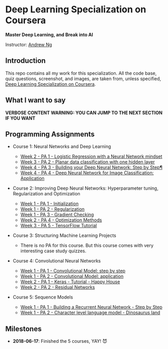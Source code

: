 # Deep Learning Specialization on Coursera

**Master Deep Learning, and Break into AI**

Instructor: [Andrew Ng](http://www.andrewng.org/)

## Introduction

This repo contains all my work for this specialization. All the code base, quiz questions, screenshot, and images, are taken from, unless specified, [Deep Learning Specialization on Coursera](https://www.coursera.org/specializations/deep-learning).

## What I want to say

**VERBOSE CONTENT WARNING: YOU CAN JUMP TO THE NEXT SECTION IF YOU WANT**


## Programming Assignments

- Course 1: Neural Networks and Deep Learning

  - [Week 2 - PA 1 - Logistic Regression with a Neural Network mindset](https://github.com/Kulbear/deep-learning-coursera/blob/master/Neural%20Networks%20and%20Deep%20Learning/Logistic%20Regression%20with%20a%20Neural%20Network%20mindset.ipynb)
  - [Week 3 - PA 2 - Planar data classification with one hidden layer](https://github.com/Kulbear/deep-learning-coursera/blob/master/Neural%20Networks%20and%20Deep%20Learning/Planar%20data%20classification%20with%20one%20hidden%20layer.ipynb)
  - [Week 4 - PA 3 - Building your Deep Neural Network: Step by Step¶](https://github.com/Kulbear/deep-learning-coursera/blob/master/Neural%20Networks%20and%20Deep%20Learning/Building%20your%20Deep%20Neural%20Network%20-%20Step%20by%20Step.ipynb)
  - [Week 4 - PA 4 - Deep Neural Network for Image Classification: Application](https://github.com/Kulbear/deep-learning-coursera/blob/master/Neural%20Networks%20and%20Deep%20Learning/Deep%20Neural%20Network%20-%20Application.ipynb)

- Course 2: Improving Deep Neural Networks: Hyperparameter tuning, Regularization and Optimization

  - [Week 1 - PA 1 - Initialization](https://github.com/Kulbear/deep-learning-coursera/blob/master/Improving%20Deep%20Neural%20Networks%20Hyperparameter%20tuning%2C%20Regularization%20and%20Optimization/Initialization.ipynb)
  - [Week 1 - PA 2 - Regularization](https://github.com/Kulbear/deep-learning-coursera/blob/master/Improving%20Deep%20Neural%20Networks%20Hyperparameter%20tuning%2C%20Regularization%20and%20Optimization/Regularization.ipynb)
  - [Week 1 - PA 3 - Gradient Checking](https://github.com/Kulbear/deep-learning-coursera/blob/master/Improving%20Deep%20Neural%20Networks%20Hyperparameter%20tuning%2C%20Regularization%20and%20Optimization/Gradient%20Checking.ipynb)
  - [Week 2 - PA 4 - Optimization Methods](https://github.com/Kulbear/deep-learning-coursera/blob/master/Improving%20Deep%20Neural%20Networks%20Hyperparameter%20tuning%2C%20Regularization%20and%20Optimization/Optimization%20methods.ipynb)
  - [Week 3 - PA 5 - TensorFlow Tutorial](https://github.com/Kulbear/deep-learning-coursera/blob/master/Improving%20Deep%20Neural%20Networks%20Hyperparameter%20tuning%2C%20Regularization%20and%20Optimization/Tensorflow%20Tutorial.ipynb)

- Course 3: Structuring Machine Learning Projects

  - There is no PA for this course. But this course comes with very interesting case study quizzes.
  
- Course 4: Convolutional Neural Networks

  - [Week 1 - PA 1 - Convolutional Model: step by step](https://github.com/Kulbear/deep-learning-coursera/blob/master/Convolutional%20Neural%20Networks/Convolution%20model%20-%20Step%20by%20Step%20-%20v1.ipynb)
  - [Week 1 - PA 2 - Convolutional Model: application](https://github.com/Kulbear/deep-learning-coursera/blob/master/Convolutional%20Neural%20Networks/Convolution%20model%20-%20Application%20-%20v1.ipynb)
  - [Week 2 - PA 1 - Keras - Tutorial - Happy House](https://github.com/Kulbear/deep-learning-coursera/blob/master/Convolutional%20Neural%20Networks/Keras%20-%20Tutorial%20-%20Happy%20House%20v1.ipynb)
  - [Week 2 - PA 2 - Residual Networks](https://github.com/Kulbear/deep-learning-coursera/blob/master/Convolutional%20Neural%20Networks/Residual%20Networks%20-%20v1.ipynb)
  
- Course 5: Sequence Models

  - [Week 1 - PA 1 - Building a Recurrent Neural Network - Step by Step](https://github.com/Kulbear/deep-learning-coursera/blob/master/Sequence%20Models/Building%20a%20Recurrent%20Neural%20Network%20-%20Step%20by%20Step%20-%20v2.ipynb)
  - [Week 1 - PA 2 - Character level language model - Dinosaurus land](https://github.com/Kulbear/deep-learning-coursera/blob/master/Sequence%20Models/Dinosaurus%20Island%20--%20Character%20level%20language%20model%20final%20-%20v3.ipynb)




## Milestones

  - **2018-06-17**: Finished the 5 courses, YAY! 😈
